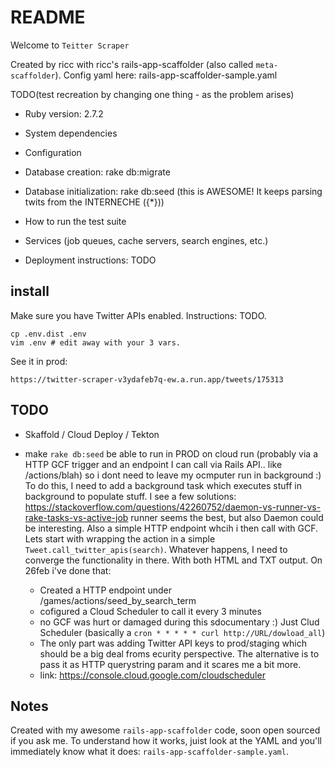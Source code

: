 # README

Welcome to `Teitter Scraper`

Created by ricc with ricc's rails-app-scaffolder (also called `meta-scaffolder`).
Config yaml here: rails-app-scaffolder-sample.yaml

TODO(test recreation by changing one thing - as the problem arises)

* Ruby version: 2.7.2

* System dependencies

* Configuration

* Database creation: rake db:migrate

* Database initialization: rake db:seed (this is AWESOME! It keeps parsing twits from the INTERNECHE ({*}))

* How to run the test suite

* Services (job queues, cache servers, search engines, etc.)

* Deployment instructions: TODO

## install

Make sure you have Twitter APIs enabled. Instructions: TODO.

    cp .env.dist .env
    vim .env # edit away with your 3 vars.

See it in prod:

    https://twitter-scraper-v3ydafeb7q-ew.a.run.app/tweets/175313

## TODO

* Skaffold / Cloud Deploy / Tekton
* make `rake db:seed` be able to run in PROD on cloud run (probably via a HTTP GCF trigger and an endpoint I can call via Rails API.. like /actions/blah)
  so i dont need to leave my ocmputer run in background :) To do this, I need to add a background task which executes stuff in background to populate stuff. I see a few solutions: https://stackoverflow.com/questions/42260752/daemon-vs-runner-vs-rake-tasks-vs-active-job runner seems the best, but also Daemon could be interesting. Also a simple HTTP endpoint whcih i then call with GCF. Lets start with wrapping the action in a simple `Tweet.call_twitter_apis(search)`. Whatever happens, I need to converge the functionality in there. With both HTML and TXT output.
  On 26feb i've done that:

     * Created a HTTP endpoint under /games/actions/seed_by_search_term 
     * cofigured a Cloud Scheduler to call it every 3 minutes
     * no GCF was hurt or damaged during this sdocumentary :) Just Clud Scheduler (basically a `cron * * * * * curl http://URL/dowload_all`)
     * The only part was adding Twitter API keys to prod/staging which should be a big deal froms ecurity perspective. The alternative is to pass it as
       HTTP querystring param and it scares me a bit more.
     * link: https://console.cloud.google.com/cloudscheduler

## Notes

Created with my awesome `rails-app-scaffolder` code, soon open sourced if you ask me.
To understand how it works, juist look at the YAML and you'll immediately know what it does: `rails-app-scaffolder-sample.yaml`.
